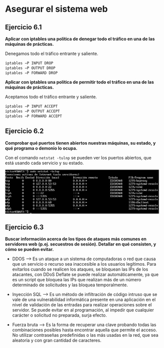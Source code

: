 # Asegurar el sistema web

## Ejercicio 6.1
**Aplicar con iptables una política de denegar todo el tráfico en una de las máquinas de prácticas.**

Denegamos todo el tráfico entrante y saliente.

```
iptables −P INPUT DROP
iptables −P OUTPUT DROP
iptables −P FORWARD DROP
```

**Aplicar con iptables una política de permitir todo el tráfico en una de las máquinas de prácticas.**

Aceptamos todo el tráfico entrante y saliente.

```
iptables −P INPUT ACCEPT
iptables −P OUTPUT ACCEPT
iptables −P FORWARD ACCEPT
```


## Ejercicio 6.2
**Comprobar qué puertos tienen abiertos nuestras máquinas, su estado, y qué programa o demonio lo ocupa.**

Con el comando ``` netstat -tulnp ``` se pueden ver los puertos abiertos, que está usando cada servicio y su estado.

![netstat](netstat.png)

## Ejercicio 6.3
**Buscar información acerca de los tipos de ataques más comunes en servidores web (p.ej. secuestros de sesión). Detallar en qué consisten, y cómo se pueden evitar.**

* DDOS --> Es un ataque a un sistema de computadoras o red que causa que un servicio o recurso sea inaccesible a los usuarios legítimos. Para evitarlos cuando se realicen los ataques, se bloquean las IPs de los atacantes, con DDoS Deflate se puede realizar automáticamente, ya que es un script que bloquea las IPs que realizan más de un número determinado de solicitudes y las bloquea temporalmente.

* Inyección SQL --> Es un método de infiltración de código intruso que se vale de una vulnerabilidad informática presente en una aplicación en el nivel de validación de las entradas para realizar operaciones sobre el servidor. Se puede evitar en al programación, al impedir que cualquier carácter o solicitud no preparada, surja efecto.

* Fuerza bruta --> Es la forma de recuperar una clave probando todas las combinaciones posibles hasta encontrar aquella que permite el acceso. No utilizar contraseñas predefinidas o las más usadas en la red, que sea aleatoria y con gran cantidad de caracteres.
